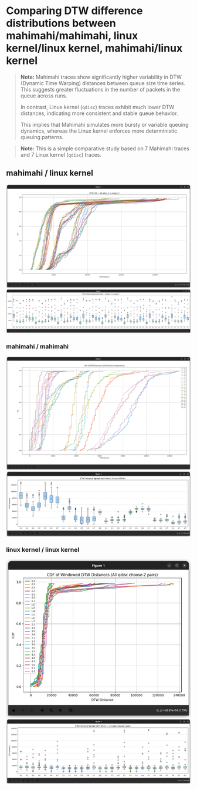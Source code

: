 
# Comparing DTW difference distributions between mahimahi/mahimahi, linux kernel/linux kernel, mahimahi/linux kernel

> **Note:** Mahimahi traces show significantly higher variability in DTW (Dynamic Time Warping) distances between queue size time series. This suggests greater fluctuations in the number of packets in the queue across runs.  
>  
> In contrast, Linux kernel (`qdisc`) traces exhibit much lower DTW distances, indicating more consistent and stable queue behavior.  
>  
> This implies that Mahimahi simulates more bursty or variable queuing dynamics, whereas the Linux kernel enforces more deterministic queuing patterns.

> **Note:** This is a simple comparative study based on 7 Mahimahi traces and 7 Linux kernel (`qdisc`) traces.

## mahimahi / linux kernel

![CDF plot](image-1.png)
![DTW distance box-whisker plot](image.png)

### mahimahi / mahimahi

![CDF plot](image-2.png)
![DTW distance box-whisker plot](image-3.png)

### linux kernel / linux kernel

![CDF plot](image-4.png)
![DTW distance box-whisker plot](image-5.png)
